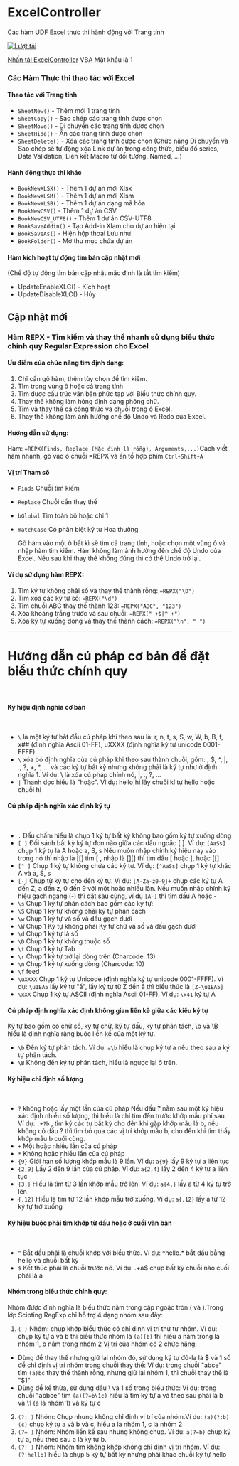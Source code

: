 # ExcelController
 Các hàm UDF Excel thực thi hành động với Trang tính

[![Lượt tải](https://img.shields.io/github/downloads/SanbiVN/ExcelController/total.svg)](https://github.com/SanbiVN/ExcelController/releases/download/excel_controller/ExcelController_v1.43.xlam) 

[Nhấn tải ExcelController](https://github.com/SanbiVN/ExcelController/releases/download/excel_controller/ExcelController_v1.43.xlam)
VBA Mật khẩu là 1


### Các Hàm Thực thi thao tác với Excel

#### Thao tác với Trang tính ​
- ```SheetNew()``` - Thêm mới 1 trang tính
- ```SheetCopy()``` - Sao chép các trang tính được chọn
- ```SheetMove()``` - Di chuyển các trang tính được chọn
- ```SheetHide()``` - Ẩn các trang tính được chọn
- ```SheetDelete()``` - Xóa các trang tính được chọn
(Chức năng Di chuyển và Sao chép sẽ tự động xóa Link dự án trong công thức, biểu đồ series, Data Validation, Liên kết Macro từ đối tượng, Named, ...)

#### Hành động thực thi khác ​
- ```BookNewXLSX()``` - Thêm 1 dự án mới Xlsx
- ```BookNewXLSM()``` - Thêm 1 dự án mới Xlsm
- ```BookNewXLSB()``` - Thêm 1 dự án dạng mã hóa
- ```BookNewCSV()``` - Thêm 1 dự án CSV
- ```BookNewCSV_UTF8()``` - Thêm 1 dự án CSV-UTF8
- ```BookSaveAddin()``` - Tạo Add-in Xlam cho dự án hiện tại
- ```BookSaveAs()``` - Hiện hộp thoại Lưu như
- ```BookFolder()``` - Mở thư mục chứa dự án
​
#### Hàm kích hoạt tự động tìm bản cập nhật mới ​
(Chế độ tự động tìm bản cập nhật mặc định là tắt tìm kiếm)​
- UpdateEnableXLC() - Kích hoạt
- UpdateDisableXLC() - Hủy

## Cập nhật mới

### Hàm REPX - Tìm kiếm và thay thế nhanh sử dụng biểu thức chính quy Regular Expression cho Excel

#### Ưu điểm của chức năng tìm định dạng:​

1. Chỉ cần gõ hàm, thêm tùy chọn để tìm kiếm.​
2. Tìm trong vùng ô hoặc cả trang tính​
3. Tìm được cấu trúc văn bản phức tạp với Biểu thức chính quy.​
4. Thay thế không làm hỏng định dạng phông chữ.​
5. Tìm và thay thế cả công thức và chuỗi trong ô Excel.​
6. Thay thế không làm ảnh hưởng chế độ Undo và Redo của Excel.​

   
#### Hướng dẫn sử dụng:
Hàm: ```=REPX(Finds, Replace (Mặc định là rỗng), Arguments,...)​```
Cách viết hàm nhanh, gõ vào ô chuỗi =REPX và ấn tổ hợp phím ```Ctrl+Shift+A​```

#### Vị trí	Tham số
- ```Finds```	Chuỗi tìm kiếm
- ```Replace```	Chuỗi cần thay thế
- ```bGlobal```	Tìm toàn bộ hoặc chỉ 1
- ```matchCase```	Có phân biệt ký tự Hoa thường

  Gõ hàm vào một ô bất kì sẽ tìm cả trang tính, hoặc chọn một vùng ô và nhập hàm tìm kiếm.
Hàm không làm ảnh hưởng đến chế độ Undo của Excel. Nếu sau khi thay thế không đúng thì có thể Undo trở lại.

#### Ví dụ sử dụng hàm REPX:
1. Tìm ký tự không phải số và thay thế thành rỗng: ```=REPX("\D")​```
2. Tìm xóa các ký tự số: ```=REPX("\d")​```
3. Tìm chuỗi ABC thay thế thành 123: ```=REPX("ABC", "123")​```
4. Xóa khoảng trắng trước và sau chuỗi: ```=REPX(" +$|^ +")​```
5. Xóa ký tự xuống dòng và thay thế thành cách: ```=REPX("\n", " ")​```

--------------------------------------------------------------------------------------------------------------------------
# Hướng dẫn cú pháp cơ bản để đặt biểu thức chính quy
​
#### Ký hiệu định nghĩa cơ bản​
​
- ```\``` là một ký tự bắt đầu cú pháp khi theo sau là: r, n, t, s, S, w, W, b, B, f, x## (định nghĩa Ascii 01-FF), uXXXX (định nghĩa ký tự unicode 0001-FFFF)​
- ```\``` xóa bỏ định nghĩa của cú pháp khi theo sau thành chuỗi, gồm: \, $, ^, |, ., ?, +, *, ... và các ký tự bất kỳ nhưng không phải là ký tự như ở định nghĩa 1.​
  Ví dụ: \\ là xóa cú pháp chính nó, \|, \., \?, ...​
- ```|``` Thanh dọc hiểu là "hoặc". Ví dụ: hello|hi lấy chuỗi kí tự hello hoặc chuỗi hi​
​
#### Cú pháp định nghĩa xác định ký tự​
​
- ```.``` Dấu chấm hiểu là chụp 1 ký tự bất kỳ không bao gồm ký tự xuống dòng​
- ```[ ]``` Đối sánh bất kỳ ký tự đơn nào giữa các dấu ngoặc [ ]. Ví dụ: ```[AaSs]``` chụp 1 ký tự là A hoặc a, S, s​
   Nếu muốn nhập chính ký hiệu này vào trong nó thì nhập là [[] tìm [ , nhập là [][] thì tìm dấu [ hoặc ], hoặc [\[]​
- ```[^ ]``` Chụp 1 ký tự không chứa các ký tự. Ví dụ: ```[^AaSs]``` chụp 1 ký tự khác A và a, S, s​
- ```[-]``` Chụp từ ký tự cho đến ký tự. Ví dụ: ```[A-Za-z0-9]+``` chụp các ký tự A đến Z, a đến z, 0 đến 9 với một hoặc nhiều lần.​
  Nếu muốn nhập chính ký hiệu gạch ngang (-) thì đặt sau cùng, ví dụ ```[A-]``` thì tìm dấu A hoặc -​
- ```\s``` Chụp 1 ký tự phân cách bao gồm các ký tự:​
- ```\S``` Chụp 1 ký tự không phải ký tự phân cách​
- ```\w``` Chụp 1 ký tự và số và dấu gạch dưới​
- ```\W``` Chụp 1 Ký tự không phải Ký tự chữ và số và dấu gạch dưới​
- ```\d``` Chụp 1 ký tự là số​
- ```\D``` Chụp 1 ký tự không thuộc số​
- ```\t``` Chụp 1 ký tự Tab​
- ```\r``` Chụp 1 ký tự trở lại dòng trên (Charcode: 13)​
- ```\n``` Chụp 1 ký tự xuống dòng (Charcode: 10)​
- ```\f``` feed​
- ```\uXXXX``` Chụp 1 ký tự Unicode (định nghĩa ký tự unicode 0001-FFFF). Ví dụ: ```\u1EA5``` lấy ký tự "ấ", lấy ký tự từ Z đến ấ thì biểu thức là ```[Z-\u1EA5]```​
- ```\xXX``` Chụp 1 ký tự ASCII (định nghĩa Ascii 01-FF). Ví dụ: ```\x41``` ký tự A​
​
#### Cú pháp định nghĩa xác định không gian liền kề giữa các kiểu ký tự​
Ký tự bao gồm có chữ số, ký tự chữ, ký tự dấu, ký tự phân tách, \b và \B hiểu là định nghĩa ràng buộc liền kề của một ký tự.​
​
- ```\b``` Đến ký tự phân tách. Ví dụ: ```a\b``` hiểu là chụp ký tự a nếu theo sau a ký tự phân tách.​
- ```\B``` Không đến ký tự phân tách, hiểu là ngược lại ở trên.​
​
#### Ký hiệu chỉ định số lượng​
​
- ```?``` không hoặc lấy một lần của cú pháp​
Nếu dấu ? nằm sau một ký hiệu xác định nhiều số lượng, thì hiểu là chỉ tìm đến trước khớp mẫu phí sau.​
Ví dụ: ```.+?b``` , tìm ký các tự bất kỳ cho đến khi gặp khớp mẫu là b, nếu không có dấu ? thì tìm bỏ qua các vị trí khớp mẫu b, cho đến khi tìm thấy khớp mẫu b cuối cùng.​
- ```+``` Một hoặc nhiều lần của cú pháp​
- ```*``` Không hoặc nhiều lần của cú pháp​
- ```{9}``` Giới hạn số lượng khớp mẫu là 9 lần. Ví dụ: ```a{9}``` lấy 9 ký tự a liên tục​
- ```{2,9}``` Lấy 2 đến 9 lần của cú pháp. Ví dụ: ```a{2,4}``` lấy 2 đến 4 ký tự a liên tục​
- ```{3,}``` Hiểu là tìm từ 3 lần khớp mẫu trở lên. Ví dụ: ```a{4,}``` lấy a từ 4 ký tự trở lên​
- ```{,12}``` Hiểu là tìm từ 12 lần khớp mẫu trở xuống. Ví dụ: ```a{,12}``` lấy a từ 12 ký tự trở xuống​
​
#### Ký hiệu buộc phải tìm khớp từ đầu hoặc ở cuối văn bản​
​
- ```^``` Bắt đầu phải là chuỗi khớp với biểu thức. Ví dụ: ^hello.* bắt đầu bằng hello và chuỗi bất kỳ​
- ```$``` Kết thúc phải là chuỗi trước nó. Ví dụ: .+a$ chụp bất kỳ chuỗi nào cuối phải là a​
​
#### Nhóm trong biểu thức chính quy:​
Nhóm được định nghĩa là biểu thức nằm trong cặp ngoặc tròn ( và ).​
Trong lớp Scipting.RegExp chỉ hỗ trợ 4 dạng nhóm sau đây:​
1. ```( )``` Nhóm: chụp khớp biểu thức có chỉ định vị trí thứ tự nhóm.​
  Ví dụ: chụp ký tự a và b thì biểu thức nhóm là ```(a)(b)``` thì hiểu a nằm trong là nhóm 1, b nằm trong nhóm 2​
  Vị trí của nhóm có 2 chức năng:​
+ Dùng để thay thế nhưng giữ lại nhóm đó, sử dụng ký tự đô-la là $ và 1 số để chỉ định vị trí nhóm trong chuỗi thay thế:​
   Ví dụ: trong chuỗi "abce" tìm ```(a)bc``` thay thế thành rỗng, nhưng giữ lại nhóm 1, thì chuỗi thay thế là "$1"​
+ Dùng để kế thừa, sử dụng dấu \ và 1 số trong biểu thức:​
    Ví dụ: trong chuỗi "abbce" tìm ```(a)(?=b\1c)``` hiểu là tìm ký tự a và theo sau phải là b và \1 (a là nhóm 1) và ký tự c​
2. ```(?: )``` Nhóm: Chụp nhưng không chỉ định vị trí của nhóm.​
   Ví dụ: ```(a)(?:b)(c)``` chụp ký tự a và b và c, hiểu a là nhóm 1, c là nhóm 2​
3. ```(?= )``` Nhóm: Nhóm liền kề sau nhưng không chụp.​
    Ví dụ: ```a(?=b)``` chụp ký tự a, nếu theo sau a là ký tự b.​
4. ```(?! )``` Nhóm: Nhóm tìm không khớp không chỉ định vị trí nhóm.​
    Ví dụ: ```(?!hello)``` hiểu là chụp 5 ký tự bất kỳ nhưng phải khác chuỗi ký tự hello​


